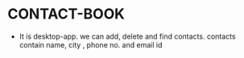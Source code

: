 # CONTACT-BOOK

- It is desktop-app. we can add, delete and find contacts.  contacts contain name, city , phone no. and email id
